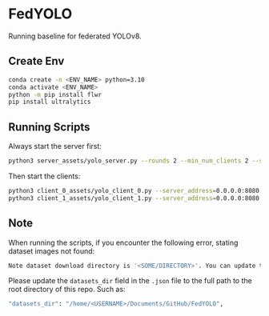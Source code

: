 # FedYOLO
Running baseline for federated YOLOv8.

## Create Env

```bash
conda create -n <ENV_NAME> python=3.10
conda activate <ENV_NAME>
python -m pip install flwr
pip install ultralytics
```

## Running Scripts

Always start the server first:

```bash
python3 server_assets/yolo_server.py --rounds 2 --min_num_clients 2 --sample_fraction 1.0
```

Then start the clients:

```bash
python3 client_0_assets/yolo_client_0.py --server_address=0.0.0.0:8080 --cid=0
python3 client_1_assets/yolo_client_1.py --server_address=0.0.0.0:8080 --cid=1
```

## Note

When running the scripts, if you encounter the following error, stating dataset images not found:

```bash
Note dataset download directory is '<SOME/DIRECTORY>'. You can update this in '<SOME/FILE.json>'
```

Please update the `datasets_dir` field in the `.json` file to the full path to the root directory of this repo. Such as:

```bash
"datasets_dir": "/home/<USERNAME>/Documents/GitHub/FedYOLO",
```

